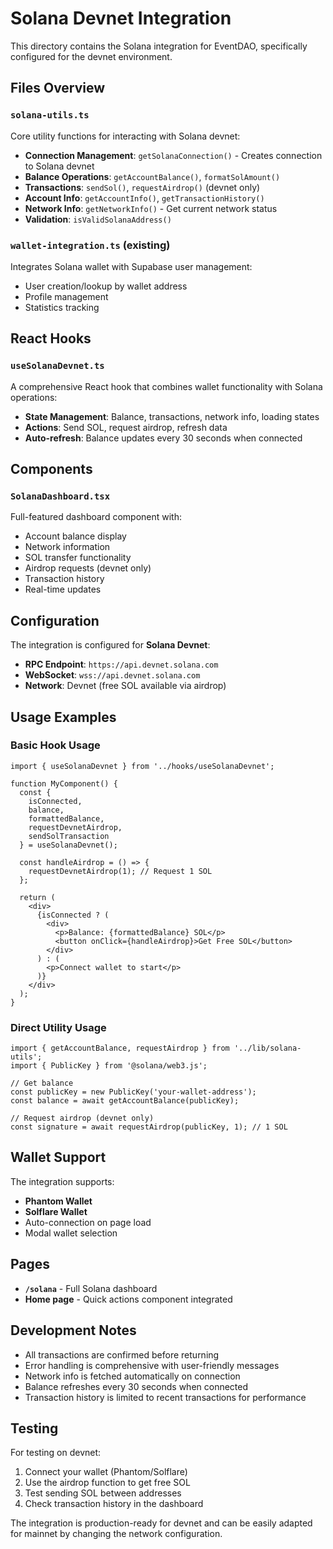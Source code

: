# Solana Devnet Integration

This directory contains the Solana integration for EventDAO, specifically configured for the devnet environment.

## Files Overview

### `solana-utils.ts`
Core utility functions for interacting with Solana devnet:
- **Connection Management**: `getSolanaConnection()` - Creates connection to Solana devnet
- **Balance Operations**: `getAccountBalance()`, `formatSolAmount()`
- **Transactions**: `sendSol()`, `requestAirdrop()` (devnet only)
- **Account Info**: `getAccountInfo()`, `getTransactionHistory()`
- **Network Info**: `getNetworkInfo()` - Get current network status
- **Validation**: `isValidSolanaAddress()`

### `wallet-integration.ts` (existing)
Integrates Solana wallet with Supabase user management:
- User creation/lookup by wallet address
- Profile management
- Statistics tracking

## React Hooks

### `useSolanaDevnet.ts`
A comprehensive React hook that combines wallet functionality with Solana operations:
- **State Management**: Balance, transactions, network info, loading states
- **Actions**: Send SOL, request airdrop, refresh data
- **Auto-refresh**: Balance updates every 30 seconds when connected

## Components

### `SolanaDashboard.tsx`
Full-featured dashboard component with:
- Account balance display
- Network information
- SOL transfer functionality
- Airdrop requests (devnet only)
- Transaction history
- Real-time updates


## Configuration

The integration is configured for **Solana Devnet**:
- **RPC Endpoint**: `https://api.devnet.solana.com`
- **WebSocket**: `wss://api.devnet.solana.com`
- **Network**: Devnet (free SOL available via airdrop)

## Usage Examples

### Basic Hook Usage
```tsx
import { useSolanaDevnet } from '../hooks/useSolanaDevnet';

function MyComponent() {
  const {
    isConnected,
    balance,
    formattedBalance,
    requestDevnetAirdrop,
    sendSolTransaction
  } = useSolanaDevnet();

  const handleAirdrop = () => {
    requestDevnetAirdrop(1); // Request 1 SOL
  };

  return (
    <div>
      {isConnected ? (
        <div>
          <p>Balance: {formattedBalance} SOL</p>
          <button onClick={handleAirdrop}>Get Free SOL</button>
        </div>
      ) : (
        <p>Connect wallet to start</p>
      )}
    </div>
  );
}
```

### Direct Utility Usage
```tsx
import { getAccountBalance, requestAirdrop } from '../lib/solana-utils';
import { PublicKey } from '@solana/web3.js';

// Get balance
const publicKey = new PublicKey('your-wallet-address');
const balance = await getAccountBalance(publicKey);

// Request airdrop (devnet only)
const signature = await requestAirdrop(publicKey, 1); // 1 SOL
```

## Wallet Support

The integration supports:
- **Phantom Wallet**
- **Solflare Wallet**
- Auto-connection on page load
- Modal wallet selection

## Pages

- **`/solana`** - Full Solana dashboard
- **Home page** - Quick actions component integrated

## Development Notes

- All transactions are confirmed before returning
- Error handling is comprehensive with user-friendly messages
- Network info is fetched automatically on connection
- Balance refreshes every 30 seconds when connected
- Transaction history is limited to recent transactions for performance

## Testing

For testing on devnet:
1. Connect your wallet (Phantom/Solflare)
2. Use the airdrop function to get free SOL
3. Test sending SOL between addresses
4. Check transaction history in the dashboard

The integration is production-ready for devnet and can be easily adapted for mainnet by changing the network configuration.
